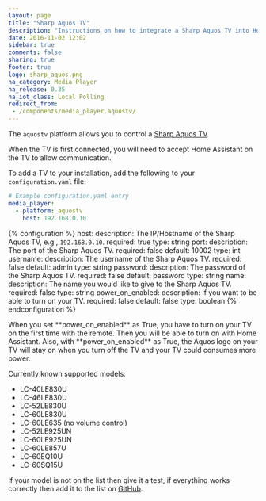 ```yaml
---
layout: page
title: "Sharp Aquos TV"
description: "Instructions on how to integrate a Sharp Aquos TV into Home Assistant."
date: 2016-11-02 12:02
sidebar: true
comments: false
sharing: true
footer: true
logo: sharp_aquos.png
ha_category: Media Player
ha_release: 0.35
ha_iot_class: Local Polling
redirect_from:
 - /components/media_player.aquostv/
---
```


The `aquostv` platform allows you to control a [Sharp Aquos TV](http://www.sharp.ca/en-CA/ForHome/HomeEntertainment/LEDTV/QuattronPlus.aspx).

When the TV is first connected, you will need to accept Home Assistant on the TV to allow communication.

To add a TV to your installation, add the following to your `configuration.yaml` file:

```yaml
# Example configuration.yaml entry
media_player:
  - platform: aquostv
    host: 192.168.0.10
```

{% configuration %}
host:
  description: The IP/Hostname of the Sharp Aquos TV, e.g., `192.168.0.10`.
  required: true
  type: string
port:
  description: The port of the Sharp Aquos TV.
  required: false
  default: 10002
  type: int
username:
  description: The username of the Sharp Aquos TV.
  required: false
  default: admin
  type: string
password:
  description: The password of the Sharp Aquos TV.
  required: false
  default: password
  type: string
name:
  description: The name you would like to give to the Sharp Aquos TV.
  required: false
  type: string
power_on_enabled:
  description: If you want to be able to turn on your TV.
  required: false
  default: false
  type: boolean
{% endconfiguration %}


<p class='note warning'>
When you set **power_on_enabled** as True, you have to turn on your TV on the first time with the remote.
Then you will be able to turn on with Home Assistant.
Also, with **power_on_enabled** as True, the Aquos logo on your TV will stay on when you turn off the TV and your TV could consumes more power.
</p>


Currently known supported models:

- LC-40LE830U
- LC-46LE830U
- LC-52LE830U
- LC-60LE830U
- LC-60LE635 (no volume control)
- LC-52LE925UN
- LC-60LE925UN
- LC-60LE857U
- LC-60EQ10U
- LC-60SQ15U

If your model is not on the list then give it a test, if everything works correctly then add it to the list on [GitHub](https://github.com/home-assistant/home-assistant.github.io/tree/current/source/_components/media_player.aquostv.markdown).
